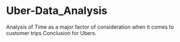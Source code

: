 # Uber-Data_Analysis
Analysis of Time as a major factor of consideration when it comes to customer trips Conclusion for Ubers.
